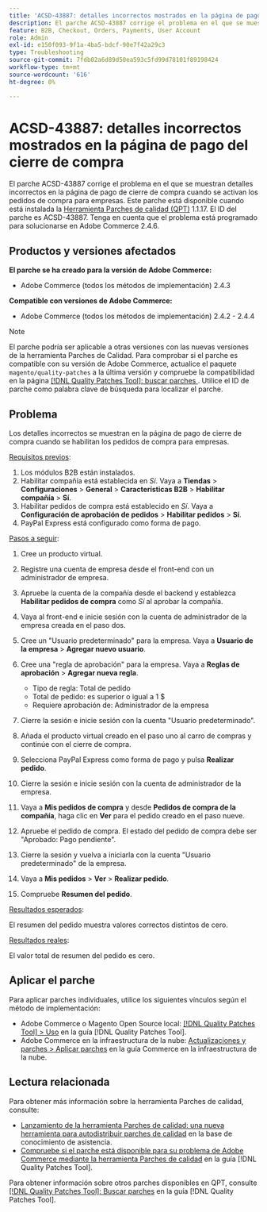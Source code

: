 ```yaml
---
title: 'ACSD-43887: detalles incorrectos mostrados en la página de pago del cierre de compra'
description: El parche ACSD-43887 corrige el problema en el que se muestran detalles incorrectos en la página de pago de cierre de compra cuando se activan los pedidos de compra para empresas. Este parche está disponible cuando está instalada la [Quality Patches Tool (QPT)](https://experienceleague.adobe.com/en/docs/commerce-operations/tools/quality-patches-tool/quality-patches-tool-to-self-serve-quality-patches) 1.1.17. El ID del parche es ACSD-43887. Tenga en cuenta que el problema está programado para solucionarse en Adobe Commerce 2.4.6.
feature: B2B, Checkout, Orders, Payments, User Account
role: Admin
exl-id: e150f093-9f1a-4ba5-bdcf-90e7f42a29c3
type: Troubleshooting
source-git-commit: 7fdb02a6d89d50ea593c5fd99d78101f89198424
workflow-type: tm+mt
source-wordcount: '616'
ht-degree: 0%

---
```


# ACSD-43887: detalles incorrectos mostrados en la página de pago del cierre de compra

El parche ACSD-43887 corrige el problema en el que se muestran detalles incorrectos en la página de pago de cierre de compra cuando se activan los pedidos de compra para empresas. Este parche está disponible cuando está instalada la [Herramienta Parches de calidad (QPT)](https://experienceleague.adobe.com/en/docs/commerce-operations/tools/quality-patches-tool/quality-patches-tool-to-self-serve-quality-patches) 1.1.17. El ID del parche es ACSD-43887. Tenga en cuenta que el problema está programado para solucionarse en Adobe Commerce 2.4.6.

## Productos y versiones afectados

**El parche se ha creado para la versión de Adobe Commerce:**

* Adobe Commerce (todos los métodos de implementación) 2.4.3

**Compatible con versiones de Adobe Commerce:**

* Adobe Commerce (todos los métodos de implementación) 2.4.2 - 2.4.4

>[!NOTE]
>
>El parche podría ser aplicable a otras versiones con las nuevas versiones de la herramienta Parches de Calidad. Para comprobar si el parche es compatible con su versión de Adobe Commerce, actualice el paquete `magento/quality-patches` a la última versión y compruebe la compatibilidad en la página [[!DNL Quality Patches Tool]: buscar parches ](https://experienceleague.adobe.com/en/docs/commerce-operations/tools/quality-patches-tool/quality-patches-tool-to-self-serve-quality-patches). Utilice el ID de parche como palabra clave de búsqueda para localizar el parche.

## Problema

Los detalles incorrectos se muestran en la página de pago de cierre de compra cuando se habilitan los pedidos de compra para empresas.

<u>Requisitos previos</u>:

1. Los módulos B2B están instalados.
1. Habilitar compañía está establecida en _Sí_. Vaya a **Tiendas** > **Configuraciones** > **General** > **Características B2B** > **Habilitar compañía** > **Sí**.
1. Habilitar pedidos de compra está establecido en _Sí_. Vaya a **Configuración de aprobación de pedidos** > **Habilitar pedidos** > **Sí**.
1. PayPal Express está configurado como forma de pago.

<u>Pasos a seguir</u>:

1. Cree un producto virtual.
1. Registre una cuenta de empresa desde el front-end con un administrador de empresa.
1. Apruebe la cuenta de la compañía desde el backend y establezca **Habilitar pedidos de compra** como _Sí_ al aprobar la compañía.
1. Vaya al front-end e inicie sesión con la cuenta de administrador de la empresa creada en el paso dos.
1. Cree un &quot;Usuario predeterminado&quot; para la empresa. Vaya a **Usuario de la empresa** > **Agregar nuevo usuario**.
1. Cree una &quot;regla de aprobación&quot; para la empresa. Vaya a **Reglas de aprobación** > **Agregar nueva regla**.

   * Tipo de regla: Total de pedido
   * Total de pedido: es superior o igual a 1 $
   * Requiere aprobación de: Administrador de la empresa

1. Cierre la sesión e inicie sesión con la cuenta &quot;Usuario predeterminado&quot;.
1. Añada el producto virtual creado en el paso uno al carro de compras y continúe con el cierre de compra.
1. Selecciona PayPal Express como forma de pago y pulsa **Realizar pedido**.
1. Cierre la sesión e inicie sesión con la cuenta de administrador de la empresa.
1. Vaya a **Mis pedidos de compra** y desde **Pedidos de compra de la compañía**, haga clic en **Ver** para el pedido creado en el paso nueve.
1. Apruebe el pedido de compra. El estado del pedido de compra debe ser &quot;Aprobado: Pago pendiente&quot;.
1. Cierre la sesión y vuelva a iniciarla con la cuenta &quot;Usuario predeterminado&quot; de la empresa.
1. Vaya a **Mis pedidos** > **Ver** > **Realizar pedido**.
1. Compruebe **Resumen del pedido**.

<u>Resultados esperados</u>:

El resumen del pedido muestra valores correctos distintos de cero.

<u>Resultados reales</u>:

El valor total de resumen del pedido es cero.

## Aplicar el parche

Para aplicar parches individuales, utilice los siguientes vínculos según el método de implementación:

* Adobe Commerce o Magento Open Source local: [[!DNL Quality Patches Tool] > Uso](/help/tools/quality-patches-tool/usage.md) en la guía [!DNL Quality Patches Tool].
* Adobe Commerce en la infraestructura de la nube: [Actualizaciones y parches > Aplicar parches](https://experienceleague.adobe.com/docs/commerce-cloud-service/user-guide/develop/upgrade/apply-patches.html) en la guía Commerce en la infraestructura de la nube.

## Lectura relacionada

Para obtener más información sobre la herramienta Parches de calidad, consulte:

* [Lanzamiento de la herramienta Parches de calidad: una nueva herramienta para autodistribuir parches de calidad](https://experienceleague.adobe.com/en/docs/commerce-operations/tools/quality-patches-tool/quality-patches-tool-to-self-serve-quality-patches) en la base de conocimiento de asistencia.
* [Compruebe si el parche está disponible para su problema de Adobe Commerce mediante la herramienta Parches de calidad](/help/tools/quality-patches-tool/patches-available-in-qpt/check-patch-for-magento-issue-with-magento-quality-patches.md) en la guía [!DNL Quality Patches Tool].

Para obtener información sobre otros parches disponibles en QPT, consulte [[!DNL Quality Patches Tool]: Buscar parches](https://experienceleague.adobe.com/tools/commerce-quality-patches/index.html) en la guía [!DNL Quality Patches Tool].
